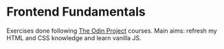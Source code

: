 # Frontend Fundamentals

Exercises done following [The Odin Project](https://www.theodinproject.com/) courses.
Main aims: refresh my HTML and CSS knowledge and learn vanilla JS.
